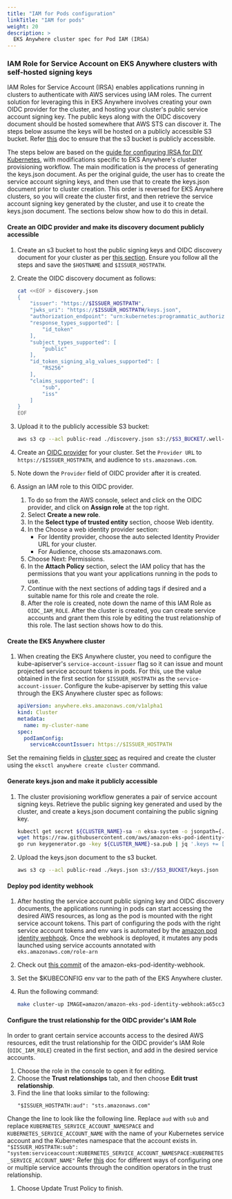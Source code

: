 ```yaml
---
title: "IAM for Pods configuration"
linkTitle: "IAM for pods"
weight: 20
description: >
  EKS Anywhere cluster spec for Pod IAM (IRSA)
---
```


### IAM Role for Service Account on EKS Anywhere clusters with self-hosted signing keys

IAM Roles for Service Account (IRSA) enables applications running in clusters to authenticate with AWS services using IAM roles. The current solution for leveraging this in EKS Anywhere involves creating your own OIDC provider for the cluster, and hosting your cluster's public service account signing key. The public keys along with the OIDC discovery document should be hosted somewhere that AWS STS can discover it. The steps below assume the keys will be hosted on a publicly accessible S3 bucket. Refer [this](https://docs.aws.amazon.com/AmazonS3/latest/userguide/configuring-block-public-access-bucket.html) doc to ensure that the s3 bucket is publicly accessible.

The steps below are based on the [guide for configuring IRSA for DIY Kubernetes](https://github.com/aws/amazon-eks-pod-identity-webhook/blob/master/SELF_HOSTED_SETUP.md), with modifications specific to EKS Anywhere's cluster provisioning workflow. The main modification is the process of generating the keys.json document. As per the original guide, the user has to create the service account signing keys, and then use that to create the keys.json document prior to cluster creation. This order is reversed for EKS Anywhere clusters, so you will create the cluster first, and then retrieve the service account signing key generated by the cluster, and use it to create the keys.json document. The sections below show how to do this in detail.

#### Create an OIDC provider and make its discovery document publicly accessible

1. Create an s3 bucket to host the public signing keys and OIDC discovery document for your cluster as per [this section](https://github.com/aws/amazon-eks-pod-identity-webhook/blob/master/SELF_HOSTED_SETUP.md#create-an-s3-bucket). Ensure you follow all the steps and save the `$HOSTNAME` and `$ISSUER_HOSTPATH`.

1. Create the OIDC discovery document as follows:

    ```bash
    cat <<EOF > discovery.json
    {
        "issuer": "https://$ISSUER_HOSTPATH",
        "jwks_uri": "https://$ISSUER_HOSTPATH/keys.json",
        "authorization_endpoint": "urn:kubernetes:programmatic_authorization",
        "response_types_supported": [
            "id_token"
        ],
        "subject_types_supported": [
            "public"
        ],
        "id_token_signing_alg_values_supported": [
            "RS256"
        ],
        "claims_supported": [
            "sub",
            "iss"
        ]
    }
    EOF
    ```

1. Upload it to the publicly accessible S3 bucket:
    ```bash
    aws s3 cp --acl public-read ./discovery.json s3://$S3_BUCKET/.well-known/openid-configuration
    ```

1. Create an [OIDC provider](https://docs.aws.amazon.com/IAM/latest/UserGuide/id_roles_providers_create_oidc.html) for your cluster. Set the `Provider URL` to `https://$ISSUER_HOSTPATH`, and audience to `sts.amazonaws.com`.

1. Note down the `Provider` field of OIDC provider after it is created.

1. Assign an IAM role to this OIDC provider. 

	1. To do so from the AWS console, select and click on the OIDC provider, and click on **Assign role** at the top right.
	2. Select **Create a new role**.
	3. In the **Select type of trusted entity** section, choose Web identity.
	4. In the Choose a web identity provider section:
		* For Identity provider, choose the auto selected Identity Provider URL for your cluster.
		* For Audience, choose sts.amazonaws.com.
	5. Choose Next: Permissions.
	6. In the **Attach Policy** section, select the IAM policy that has the permissions that you want your applications running in the pods to use.
	7. Continue with the next sections of adding tags if desired and a suitable name for this role and create the role.
	8. After the role is created, note down the name of this IAM Role as `OIDC_IAM_ROLE`. After the cluster is created, you can create service accounts and grant them this role by editing the trust relationship of this role. The last section shows how to do this. 

#### Create the EKS Anywhere cluster

1. When creating the EKS Anywhere cluster, you need to configure the kube-apiserver's `service-account-issuer` flag so it can issue and mount projected service account tokens in pods. For this, use the value obtained in the first section for `$ISSUER_HOSTPATH` as the `service-account-issuer`. Configure the kube-apiserver by setting this value through the EKS Anywhere cluster spec as follows:
    ```yaml
    apiVersion: anywhere.eks.amazonaws.com/v1alpha1
    kind: Cluster
    metadata:
      name: my-cluster-name
    spec:
      podIamConfig:
        serviceAccountIssuer: https://$ISSUER_HOSTPATH
    ```

Set the remaining fields in [cluster spec](https://anywhere.eks.amazonaws.com/docs/reference/clusterspec/) as required and create the cluster using the `eksctl anywhere create cluster` command. 

#### Generate keys.json and make it publicly accessible

1. The cluster provisioning workflow generates a pair of service account signing keys. Retrieve the public signing key generated and used by the cluster, and create a keys.json document containing the public signing key. 

    ```bash
    kubectl get secret ${CLUSTER_NAME}-sa -n eksa-system -o jsonpath={.data.tls\\.crt} | base64 --decode > ${CLUSTER_NAME}-sa.pub
    wget https://raw.githubusercontent.com/aws/amazon-eks-pod-identity-webhook/master/hack/self-hosted/main.go -O keygenerator.go
    go run keygenerator.go -key ${CLUSTER_NAME}-sa.pub | jq '.keys += [.keys[0]] | .keys[1].kid = ""' > keys.json
    ```
1. Upload the keys.json document to the s3 bucket.
    ```bash
    aws s3 cp --acl public-read ./keys.json s3://$S3_BUCKET/keys.json
    ```

#### Deploy pod identity webhook

1. After hosting the service account public signing key and OIDC discovery documents, the applications running in pods can start accessing the desired AWS resources, as long as the pod is mounted with the right service account tokens. This part of configuring the pods with the right service account tokens and env vars is automated by the [amazon pod identity webhook](https://github.com/aws/amazon-eks-pod-identity-webhook). Once the webhook is deployed, it mutates any pods launched using service accounts annotated with `eks.amazonaws.com/role-arn`

1. Check out [this commit](https://github.com/aws/amazon-eks-pod-identity-webhook/commit/a65cc3d9c61cf6fc43f0f985818c474e0867d786) of the amazon-eks-pod-identity-webhook.

1. Set the $KUBECONFIG env var to the path of the EKS Anywhere cluster.
1. Run the following command:

    ```bash
    make cluster-up IMAGE=amazon/amazon-eks-pod-identity-webhook:a65cc3d
    ```


#### Configure the trust relationship for the OIDC provider's IAM Role

In order to grant certain service accounts access to the desired AWS resources, edit the trust relationship for the OIDC provider's IAM Role (`OIDC_IAM_ROLE`) created in the first section, and add in the desired service accounts.
1. Choose the role in the console to open it for editing.
1. Choose the **Trust relationships** tab, and then choose **Edit trust relationship**.
1. Find the line that looks similar to the following:
    ```
    "$ISSUER_HOSTPATH:aud": "sts.amazonaws.com"
    ```
Change the line to look like the following line. Replace `aud` with `sub` and replace `KUBERNETES_SERVICE_ACCOUNT_NAMESPACE` and `KUBERNETES_SERVICE_ACCOUNT_NAME` with the name of your Kubernetes service account and the Kubernetes namespace that the account exists in.
    ```
    "$ISSUER_HOSTPATH:sub": "system:serviceaccount:KUBERNETES_SERVICE_ACCOUNT_NAMESPACE:KUBERNETES_SERVICE_ACCOUNT_NAME"
    ```
Refer [this](https://docs.aws.amazon.com/IAM/latest/UserGuide/reference_policies_elements_condition_operators.html) doc for different ways of configuring one or multiple service accounts through the condition operators in the trust relationship.
1. Choose Update Trust Policy to finish.